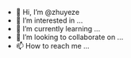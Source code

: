- 👋 Hi, I’m @zhuyeze
- 👀 I’m interested in ...
- 🌱 I’m currently learning ...
- 💞️ I’m looking to collaborate on ...
- 📫 How to reach me ...

<!---
zhuyeze/zhuyeze is a ✨ special ✨ repository because its `README.md` (this file) appears on your GitHub profile.
You can click the Preview link to take a look at your changes.
--->
